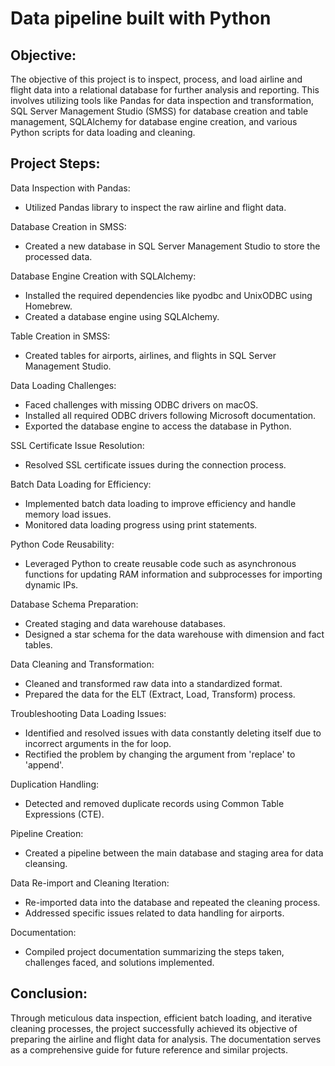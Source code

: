 # Data pipeline built with Python
## Objective:

The objective of this project is to inspect, process, and load airline and flight data into a relational database for further analysis and reporting. This involves utilizing tools like Pandas for data inspection and transformation, SQL Server Management Studio (SMSS) for database creation and table management, SQLAlchemy for database engine creation, and various Python scripts for data loading and cleaning.

## Project Steps:

Data Inspection with Pandas:
  - Utilized Pandas library to inspect the raw airline and flight data.

Database Creation in SMSS:
  - Created a new database in SQL Server Management Studio to store the processed data.

Database Engine Creation with SQLAlchemy:
  - Installed the required dependencies like pyodbc and UnixODBC using Homebrew.
  - Created a database engine using SQLAlchemy.

Table Creation in SMSS:
  - Created tables for airports, airlines, and flights in SQL Server Management Studio.

Data Loading Challenges:
  - Faced challenges with missing ODBC drivers on macOS.
  - Installed all required ODBC drivers following Microsoft documentation.
  - Exported the database engine to access the database in Python.

SSL Certificate Issue Resolution:
  - Resolved SSL certificate issues during the connection process.

Batch Data Loading for Efficiency:
  - Implemented batch data loading to improve efficiency and handle memory load issues.
  - Monitored data loading progress using print statements.

Python Code Reusability:
  - Leveraged Python to create reusable code such as asynchronous functions for updating RAM information and subprocesses for importing dynamic IPs.

Database Schema Preparation:
  - Created staging and data warehouse databases.
  - Designed a star schema for the data warehouse with dimension and fact tables.

Data Cleaning and Transformation:
  - Cleaned and transformed raw data into a standardized format.
  - Prepared the data for the ELT (Extract, Load, Transform) process.

Troubleshooting Data Loading Issues:
  - Identified and resolved issues with data constantly deleting itself due to incorrect arguments in the for loop.
  - Rectified the problem by changing the argument from 'replace' to 'append'.

Duplication Handling:
  - Detected and removed duplicate records using Common Table Expressions (CTE).

Pipeline Creation:
  - Created a pipeline between the main database and staging area for data cleansing.

Data Re-import and Cleaning Iteration:
  - Re-imported data into the database and repeated the cleaning process.
  - Addressed specific issues related to data handling for airports.

Documentation:
  - Compiled project documentation summarizing the steps taken, challenges faced, and solutions implemented.

## Conclusion:
Through meticulous data inspection, efficient batch loading, and iterative cleaning processes, the project successfully achieved its objective of preparing the airline and flight data for analysis. The documentation serves as a comprehensive guide for future reference and similar projects.
